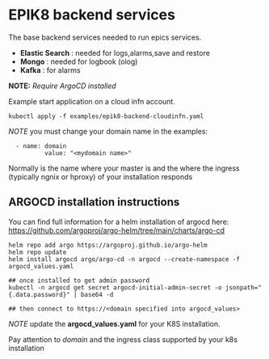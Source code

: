 # EPIK8 backend services
The base backend services needed to run epics services.


- __Elastic Search__  : needed for logs,alarms,save and restore
- __Mongo__  : needed for logbook (olog)
- __Kafka__  : for alarms

__NOTE:__
*Require ArgoCD installed*

Example start application on a cloud infn account.

```
kubectl apply -f examples/epik8-backend-cloudinfn.yaml
```
*NOTE*
you must change your domain name in the examples:
```
  - name: domain
          value: "<mydomain name>"
```
Normally is the name where your master is and the where the ingress (typically ngnix or hproxy) of your installation responds

## ARGOCD installation instructions
You can find full information for a helm  installation of argocd here:
https://github.com/argoproj/argo-helm/tree/main/charts/argo-cd

```
helm repo add argo https://argoproj.github.io/argo-helm
helm repo update
helm install argocd argo/argo-cd -n argocd --create-namespace -f argocd_values.yaml

## once installed to get admin password
kubectl -n argocd get secret argocd-initial-admin-secret -o jsonpath="{.data.password}" | base64 -d

## then connect to https://<domain specified into argocd_values>
```
*NOTE*
update the __argocd_values.yaml__ for your K8S installation. 

Pay attention to *domain* and the ingress class supported by your k8s installation 
